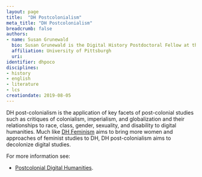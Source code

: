 ```yaml
---
layout: page
title:  "DH Postcolonialism"
meta_title: "DH Postcolonialism"
breadcrumb: false
authors: 
- name: Susan Grunewald
  bio: Susan Grunewald is the Digital History Postdoctoral Fellow at the University of Pittsburgh’s World History Center. She received her PhD from Carnegie Mellon University, where she was a two-time A.W. Mellon Fellow in Digital Humanities. Her research focuses on Soviet history, particularly German prisoners of war in the USSR during and after the Second World War.
  affiliation: University of Pittsburgh
  uri:
identifier: dhpoco
disciplines: 
- history
- english
- literature
- lcs
creationdate: 2019-08-05
---
```


DH post-colonialism is the application of key facets of post-colonial studies such as critiques of colonialism, imperialism, and globalization and their relationships to race, class, gender, sexuality, and disability to digital humanities. Much like [DH Feminism](/_topics/DHFeminism.md) aims to bring more women and approaches of feminist studies to DH, DH post-colonialism aims to decolonize digital studies.

For more information see:
-  [Postcolonial Digital Humanities](https://dhpoco.org/). 
